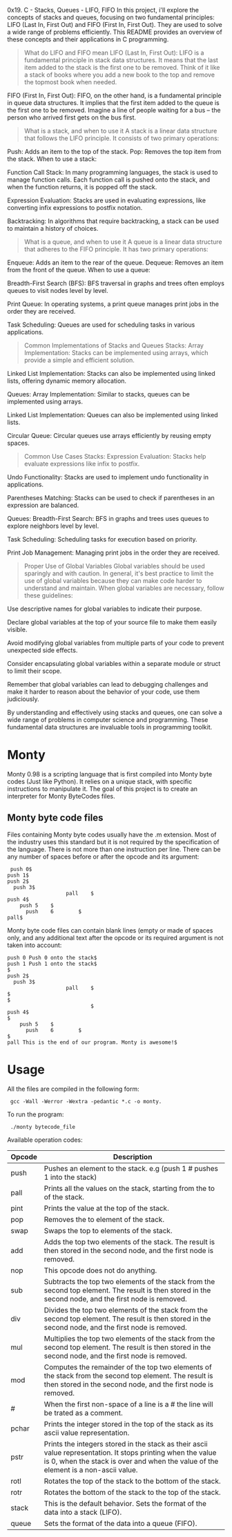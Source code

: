 0x19. C - Stacks, Queues - LIFO, FIFO
In this project, i'll explore the concepts of stacks and queues, focusing on two fundamental principles: LIFO (Last In, First Out) and FIFO (First In, First Out). They are used to solve a wide range of problems efficiently. This README provides an overview of these concepts and their applications in C programming.

> What do LIFO and FIFO mean
LIFO (Last In, First Out): LIFO is a fundamental principle in stack data structures. It means that the last item added to the stack is the first one to be removed. Think of it like a stack of books where you add a new book to the top and remove the topmost book when needed.

FIFO (First In, First Out): FIFO, on the other hand, is a fundamental principle in queue data structures. It implies that the first item added to the queue is the first one to be removed. Imagine a line of people waiting for a bus – the person who arrived first gets on the bus first.

> What is a stack, and when to use it
A stack is a linear data structure that follows the LIFO principle. It consists of two primary operations:

Push: Adds an item to the top of the stack.
Pop: Removes the top item from the stack.
When to use a stack:

Function Call Stack: In many programming languages, the stack is used to manage function calls. Each function call is pushed onto the stack, and when the function returns, it is popped off the stack.

Expression Evaluation: Stacks are used in evaluating expressions, like converting infix expressions to postfix notation.

Backtracking: In algorithms that require backtracking, a stack can be used to maintain a history of choices.

> What is a queue, and when to use it
A queue is a linear data structure that adheres to the FIFO principle. It has two primary operations:

Enqueue: Adds an item to the rear of the queue.
Dequeue: Removes an item from the front of the queue.
When to use a queue:

Breadth-First Search (BFS): BFS traversal in graphs and trees often employs queues to visit nodes level by level.

Print Queue: In operating systems, a print queue manages print jobs in the order they are received.

Task Scheduling: Queues are used for scheduling tasks in various applications.

> Common Implementations of Stacks and Queues
Stacks:
Array Implementation: Stacks can be implemented using arrays, which provide a simple and efficient solution.

Linked List Implementation: Stacks can also be implemented using linked lists, offering dynamic memory allocation.

Queues:
Array Implementation: Similar to stacks, queues can be implemented using arrays.

Linked List Implementation: Queues can also be implemented using linked lists.

Circular Queue: Circular queues use arrays efficiently by reusing empty spaces.

> Common Use Cases
Stacks:
Expression Evaluation: Stacks help evaluate expressions like infix to postfix.

Undo Functionality: Stacks are used to implement undo functionality in applications.

Parentheses Matching: Stacks can be used to check if parentheses in an expression are balanced.

Queues:
Breadth-First Search: BFS in graphs and trees uses queues to explore neighbors level by level.

Task Scheduling: Scheduling tasks for execution based on priority.

Print Job Management: Managing print jobs in the order they are received.

> Proper Use of Global Variables
Global variables should be used sparingly and with caution. In general, it's best practice to limit the use of global variables because they can make code harder to understand and maintain. When global variables are necessary, follow these guidelines:

Use descriptive names for global variables to indicate their purpose.

Declare global variables at the top of your source file to make them easily visible.

Avoid modifying global variables from multiple parts of your code to prevent unexpected side effects.

Consider encapsulating global variables within a separate module or struct to limit their scope.

Remember that global variables can lead to debugging challenges and make it harder to reason about the behavior of your code, use them judiciously.

By understanding and effectively using stacks and queues, one can solve a wide range of problems in computer science and programming. These fundamental data structures are invaluable tools in programming toolkit.

# Monty

Monty 0.98 is a scripting language that is first compiled into Monty byte codes (Just like Python). It relies on a unique stack, with specific instructions to manipulate it. The goal of this project is to create an interpreter for Monty ByteCodes files.

## Monty byte code files

Files containing Monty byte codes usually have the .m extension. Most of the industry uses this standard but it is not required by the specification of the language. There is not more than one instruction per line. There can be any number of spaces before or after the opcode and its argument:

```
 push 0$
push 1$
push 2$
  push 3$
                   pall    $
push 4$
    push 5    $
      push    6        $
pall$

```

Monty byte code files can contain blank lines (empty or made of spaces only, and any additional text after the opcode or its required argument is not taken into account:

```
push 0 Push 0 onto the stack$
push 1 Push 1 onto the stack$
$
push 2$
  push 3$
                   pall    $
$
$
                           $
push 4$
$
    push 5    $
      push    6        $
$
pall This is the end of our program. Monty is awesome!$

```

# Usage

All the files are compiled in the following form:

```
 gcc -Wall -Werror -Wextra -pedantic *.c -o monty.

```

To run the program:

```
 ./monty bytecode_file
```

Available operation codes:

| Opcode | Description |
|------------------- | --------------|
|push   | Pushes an element to the stack. e.g (push 1 # pushes 1 into the stack)|
|pall   | Prints all the values on the stack, starting from the to of the stack.|
|pint   | Prints the value at the top of the stack.|
|pop    | Removes the to element of the stack. |
|swap   | Swaps the top to elements of the stack.|
|add    | Adds the top two elements of the stack. The result is then stored in the second node, and the first node is removed.|
|nop    | This opcode does not do anything.|
|sub    | Subtracts the top two elements of the stack from the second top element. The result is then stored in the second node, and the first node is removed.|
|div    | Divides the top two elements of the stack from the second top element. The result is then stored in the second node, and the first node is removed.|
|mul | Multiplies the top two elements of the stack from the second top element. The result is then stored in the second node, and the first node is removed.|
|mod    | Computes the remainder of the top two elements of the stack from the second top element. The result is then stored in the second node, and the first node is removed.|
|#      | When the first non-space of a line is a # the line will be trated as a comment.|
|pchar  | Prints the integer stored in the top of the stack as its ascii value representation.|
|pstr   | Prints the integers stored in the stack as their ascii value representation. It stops printing when the value is 0, when the stack is over and when the value of the element is a non-ascii value.|
|rotl   | Rotates the top of the stack to the bottom of the stack.|
|rotr   | Rotates the bottom of the stack to the top of the stack.|
|stack  | This is the default behavior. Sets the format of the data into a stack (LIFO).|
|queue  | Sets the format of the data into a queue (FIFO).|



